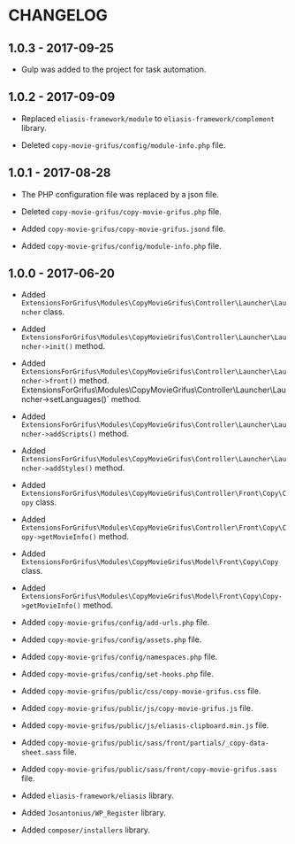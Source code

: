 # CHANGELOG

## 1.0.3 - 2017-09-25

* Gulp was added to the project for task automation.

## 1.0.2 - 2017-09-09

* Replaced `eliasis-framework/module` to `eliasis-framework/complement` library.

* Deleted `copy-movie-grifus/config/module-info.php` file.

## 1.0.1 - 2017-08-28

* The PHP configuration file was replaced by a json file.

* Deleted `copy-movie-grifus/copy-movie-grifus.php` file.

* Added `copy-movie-grifus/copy-movie-grifus.jsond` file.

* Added `copy-movie-grifus/config/module-info.php` file.

## 1.0.0 - 2017-06-20

* Added `ExtensionsForGrifus\Modules\CopyMovieGrifus\Controller\Launcher\Launcher` class.
* Added `ExtensionsForGrifus\Modules\CopyMovieGrifus\Controller\Launcher\Launcher->init()` method.
* Added `ExtensionsForGrifus\Modules\CopyMovieGrifus\Controller\Launcher\Launcher->front()` method.
ExtensionsForGrifus\Modules\CopyMovieGrifus\Controller\Launcher\Launcher->setLanguages()` method.
* Added `ExtensionsForGrifus\Modules\CopyMovieGrifus\Controller\Launcher\Launcher->addScripts()` method.
* Added `ExtensionsForGrifus\Modules\CopyMovieGrifus\Controller\Launcher\Launcher->addStyles()` method.

* Added `ExtensionsForGrifus\Modules\CopyMovieGrifus\Controller\Front\Copy\Copy` class.
* Added `ExtensionsForGrifus\Modules\CopyMovieGrifus\Controller\Front\Copy\Copy->getMovieInfo()` method.

* Added `ExtensionsForGrifus\Modules\CopyMovieGrifus\Model\Front\Copy\Copy` class.
* Added `ExtensionsForGrifus\Modules\CopyMovieGrifus\Model\Front\Copy\Copy->getMovieInfo()` method.

* Added `copy-movie-grifus/config/add-urls.php` file.
* Added `copy-movie-grifus/config/assets.php` file.
* Added `copy-movie-grifus/config/namespaces.php` file.
* Added `copy-movie-grifus/config/set-hooks.php` file.

* Added `copy-movie-grifus/public/css/copy-movie-grifus.css` file.

* Added `copy-movie-grifus/public/js/copy-movie-grifus.js` file.
* Added `copy-movie-grifus/public/js/eliasis-clipboard.min.js` file.

* Added `copy-movie-grifus/public/sass/front/partials/_copy-data-sheet.sass` file.
* Added `copy-movie-grifus/public/sass/front/copy-movie-grifus.sass` file.

* Added `eliasis-framework/eliasis` library.
* Added `Josantonius/WP_Register` library.
* Added `composer/installers` library.
